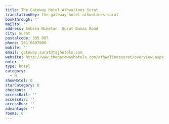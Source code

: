 ```yaml
---
title: The Gateway Hotel Athwalines Surat
translationKey: the-gateway-hotel-athwalines-surat
bookthrough: ''
mailto: ''
address: Ambika Niketan  Surat Dumas Road
city: Surat
postalcode: 395 007
phone: 261-6697000
mobile: ''
email: gateway.surat@tajhotels.com
website: http://www.thegatewayhotels.com/athwalinessurat/overview.aspx
note: ''
type: hotel
category:
  - H
showHotel: 0
starCategory: 0
checkout: ''
accessRail: ''
accessAir: ''
accessBus: ''
advantage: ''
rooms: 0
---
```

